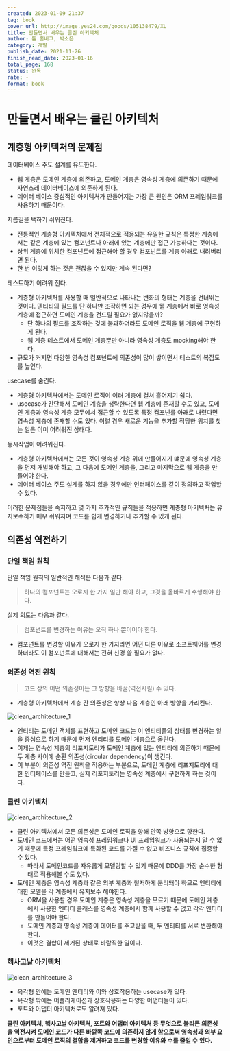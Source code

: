 ```yaml
---
created: 2023-01-09 21:37
tag: book
cover_url: http://image.yes24.com/goods/105138479/XL
title: 만들면서 배우는 클린 아키텍처
author: 톰 홈버그, 박소은
category: 개발
publish_date: 2021-11-26
finish_read_date: 2023-01-16
total_page: 168
status: 완독
rate: -
format: book
---
```


# 만들면서 배우는 클린 아키텍처

## 계층형 아키텍처의 문제점

데이터베이스 주도 설계를 유도한다.
- 웹 계층은 도메인 계층에 의존하고, 도메인 계층은 영속성 계층에 의존하기 때문에 자연스레 데이터베이스에 의존하게 된다.
- 데이터 베이스 중심적인 아키텍처가 만들어지는 가장 큰 원인은 ORM 프레임워크를 사용하기 때문이다.

지름길을 택하기 쉬워진다.
- 전통적인 계층형 아키텍처에서 전체적으로 적용되는 유일한 규칙은 특정한 계층에서는 같은 계층에 있는 컴포넌트나 아래에 있는 계층에만 접근 가능하다는 것이다.
- 상위 계층에 위치한 컴포넌트에 접근해야 할 경우 컴포넌트를 계층 아래로 내려버리면 된다.
- 한 번 이렇게 하는 것은 괜찮을 수 있지만 계속 된다면?

테스트하기 어려워 진다.
- 계층형 아키텍처를 사용할 때 일반적으로 나타나는 변화의 형태는 계층을 건너뛰는 것이다. 엔티티의 필드를 단 하나만 조작하면 되는 경우에 웹 계층에서 바로 영속성 계층에 접근하면 도메인 계층을 건드릴 필요가 없지않을까?
	- 단 하나의 필드를 조작하는 것에 불과하더라도 도메인 로직을 웹 계층에 구현하게 된다.
	- 웹 계층 테스트에서 도메인 계층뿐만 아니라 영속성 계층도 mocking해야 한다.
- 규모가 커지면 다양한 영속성 컴포넌트에 의존성이 많이 쌓이면서 테스트의 복잡도를 높인다.

usecase를 숨긴다.
- 계층형 아키텍처에서는 도메인 로직이 여러 계층에 걸쳐 흩어지기 쉽다.
- usecase가 간단해서 도메인 계층을 생략한다면 웹 계층에 존재할 수도 있고, 도메인 계층과 영속성 계층 모두에서 접근할 수 있도록 특정 컴포넌를 아래로 내렸다면 영속성 계층에 존재할 수도 있다. 이럴 경우 새로운 기능을 추가할 적당한 위치를 찾는 일은 이미 어려워진 상태다.

동시작업이 어려워진다.
- 계층형 아키텍처에서는 모든 것이 영속성 계층 위에 만들어지기 떄문에 영속성 계층을 먼저 개발해야 하고, 그 다음에 도메인 계층을, 그리고 마지막으로 웹 계층을 만들어야 한다.
- 데이터 베이스 주도 설계를 하지 않을 경우에만 인터페이스를 같이 정의하고 작업할 수 있다.

이러한 문제점들을 숙지하고 몇 가지 추가적인 규칙들을 적용하면 계층형 아키텍처는 유지보수하기 매우 쉬워지며 코드를 쉽게 변경하거나 추가할 수 있게 된다.

## 의존성 역전하기

### 단일 책임 원칙

단일 책임 원칙의 일반적인 해석은 다음과 같다.
> 하나의 컴포넌트는 오로지 한 가지 일만 해야 하고, 그것을 올바르게 수행해야 한다.

실제 의도는 다음과 같다.
> 컴포넌트를 변경하는 이유는 오직 하나 뿐이어야 한다.

- 컴포넌트를 변경할 이유가 오로지 한 가지라면 어떤 다른 이유로 소프트웨어를 변경하더라도 이 컴포넌트에 대해서는 전혀 신경 쓸 필요가 없다.

### 의존성 역전 원칙

> 코드 상의 어떤 의존성이든 그 방향을 바꿀(역전시킬) 수 있다.

- 계층형 아키텍처에서 계층 간 의존성은 항상 다음 계층인 아래 방향을 가리킨다.

![clean_architecture_1](clean_architecture_1.png)
- 엔티티는 도메인 객체를 표현하고 도메인 코드는 이 엔티티들의 상태를 변경하는 일을 중심으로 하기 때문에 먼저 엔티티를 도메인 계층으로 올린다.
- 이제는 영속성 계층의 리포지토리가 도메인 계층에 있는 엔티티에 의존하기 때문에 두 계층 사이에 순환 의존성(circular dependency)이 생긴다.
- 이 부분이 의존성 역전 원칙을 적용하는 부분으로, 도메인 계층에 리포지토리에 대한 인터페이스를 만들고, 실제 리포지토리는 영속성 계층에서 구현하게 하는 것이다.

### 클린 아키텍처

![clean_architecture_2](clean_architecture_2.png)
- 클린 아키텍처에서 모든 의존성은 도메인 로직을 향해 안쪽 방향으로 향한다.
- 도메인 코드에서는 어떤 영속성 프레임워크나 UI 프레임워크가 사용되는지 알 수 없기 때문에 특정 프레임워크에 특화된 코드를 가질 수 없고 비즈니스 규칙에 집중할 수 있다.
	- 따라서 도메인코드를 자유롭게 모델링할 수 있기 때문에 DDD를 가장 순수한 형태로 적용해볼 수도 있다.
- 도메인 계층은 영속성 계층과 같은 외부 계층과 철저하게 분리돼야 하므로 엔티티에 대한 모델을 각 계층에서 유지보수 해야한다.
	- ORM을 사용할 경우 도메인 계층은 영속성 계층을 모르기 때문에 도메인 계층에서 사용한 엔티티 클래스를 영속성 계층에서 함께 사용할 수 없고 각각 엔티티를 만들어야 한다.
	- 도메인 계층과 영속성 계층이 데이터를 주고받을 때, 두 엔티티를 서로 변환해야 한다.
	- 이것은 결합이 제거된 상태로 바람직한 일이다.

### 헥사고날 아키텍처

![clean_architecture_3](clean_architecture_3.png)
- 육각형 안에는 도메인 엔티티와 이와 상호작용하는 usecase가 있다.
- 육각형 밖에는 어플리케이션과 상호작용하는 다양한 어댑터들이 있다.
- 포트와 어댑터 아키텍처로도 알려져 있다.

**클린 아키텍처, 헥사고날 아키텍처, 포트와 어댑터 아키텍처 등 무엇으로 불리든 의존성을 역전시켜 도메인 코드가 다른 바깥쪽 코드에 의존하지 않게 함으로써 영속성과 외부 요인으로부터 도메인 로직의 결합을 제거하고 코드를 변경할 이유와 수를 줄일 수 있다.**
